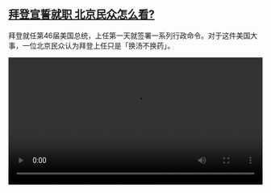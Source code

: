 <!--1611226459000-->
[拜登宣誓就职 北京民众怎么看?](https://www.dw.com/zh/%E6%8B%9C%E7%99%BB%E5%AE%A3%E8%AA%93%E5%B0%B1%E8%81%8C%20%E5%8C%97%E4%BA%AC%E6%B0%91%E4%BC%97%E6%80%8E%E4%B9%88%E7%9C%8B?/a-56299582)
------

<p>拜登就任第46届美国总统，上任第一天就签署一系列行政命令。对于这件美国大事，一位北京民众认为拜登上任只是「换汤不换药」。</small></p><video src="https://tvdownloaddw-a.akamaihd.net/dwtv_video/flv/vdt_zh/2021/bchi210121_001_inauguration3_sd_sor.mp4" controls style="width:100%"></video>

